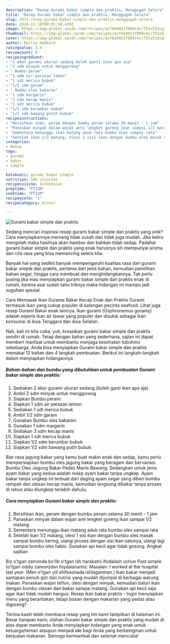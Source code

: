 ```yaml
---
description: "Resep Gurami bakar simple dan praktis, Menggugah Selera"
title: "Resep Gurami bakar simple dan praktis, Menggugah Selera"
slug: 2872-resep-gurami-bakar-simple-dan-praktis-menggugah-selera
date: 2020-12-16T09:01:34.420Z
image: https://img-global.cpcdn.com/recipes/acf6dd921f009c4c/751x532cq70/gurami-bakar-simple-dan-praktis-foto-resep-utama.jpg
thumbnail: https://img-global.cpcdn.com/recipes/acf6dd921f009c4c/751x532cq70/gurami-bakar-simple-dan-praktis-foto-resep-utama.jpg
cover: https://img-global.cpcdn.com/recipes/acf6dd921f009c4c/751x532cq70/gurami-bakar-simple-dan-praktis-foto-resep-utama.jpg
author: Myrtle Hubbard
ratingvalue: 3.5
reviewcount: 8
recipeingredient:
- "2 ekor gurami ukuran sedang boleh ganti ikan apa aja"
- "2 sdm minyak untuk menggoreng"
- " Bumbu peram"
- "1 sdm air perasan lemon"
- "1 sdt merica bubuk"
- "1/2 sdm garam"
- " Bumbu oles bakaran"
- "1 sdm margarin"
- "3 sdm kecap manis"
- "1 sdt merica bubuk"
- "1/2 sdm kerumbar bubuk"
- "1/2 sdm bawang putih bubuk"
recipeinstructions:
- "Bersihkan ikan, peram dengan bumbu peram selama 30 menit - 1 jam"
- "Panaskan minyak dalam wajan anti lengket goreng ikan sampai 1/2 matang"
- "Sementara menunggu ikan matang aduk rata bumbu oles sampai rata"
- "Setelah ikan 1/2 matang, olesi 1 sisi ikan dengan bumbu oles masak sampai bumbu kering, ulangi proses dengan sisi ikan satunya, ulangi lagi sampai bumbu oles habis. Gunakan api kecil agar tidak gosong. Angkat sajikan"
categories:
- Resep
tags:
- gurami
- bakar
- simple

katakunci: gurami bakar simple 
nutrition: 186 calories
recipecuisine: Indonesian
preptime: "PT32M"
cooktime: "PT32M"
recipeyield: "1"
recipecategory: Dinner

---
```



![Gurami bakar simple dan praktis](https://img-global.cpcdn.com/recipes/acf6dd921f009c4c/751x532cq70/gurami-bakar-simple-dan-praktis-foto-resep-utama.jpg)

Sedang mencari inspirasi resep gurami bakar simple dan praktis yang unik? Cara menyiapkannya memang tidak susah dan tidak juga mudah. Jika keliru mengolah maka hasilnya akan hambar dan bahkan tidak sedap. Padahal gurami bakar simple dan praktis yang enak harusnya sih mempunyai aroma dan cita rasa yang bisa memancing selera kita.

Banyak hal yang sedikit banyak mempengaruhi kualitas rasa dari gurami bakar simple dan praktis, pertama dari jenis bahan, kemudian pemilihan bahan segar, hingga cara membuat dan menghidangkannya. Tak perlu pusing jika mau menyiapkan gurami bakar simple dan praktis enak di rumah, karena asal sudah tahu triknya maka hidangan ini mampu jadi suguhan spesial.

Cara Memasak Ikan Gurame Bakar Kecap Enak dan Praktis Gurami termasuk ikan yang cukup populer di kalangan pecinta seafood. Lihat juga resep Gurami Bakar enak lainnya. Ikan gurami (Osphronemus goramy) adalah sejenis ikan air tawar yang populer dan disukai sebagai ikan konsumsi di Asia Tenggara dan Asia Selatan.


Nah, kali ini kita coba, yuk, kreasikan gurami bakar simple dan praktis sendiri di rumah. Tetap dengan bahan yang sederhana, sajian ini dapat memberi manfaat untuk membantu menjaga kesehatan tubuhmu sekeluarga. Anda bisa menyiapkan Gurami bakar simple dan praktis memakai 12 bahan dan 4 langkah pembuatan. Berikut ini langkah-langkah dalam menyiapkan hidangannya.

<!--inarticleads1-->

##### Bahan-bahan dan bumbu yang dibutuhkan untuk pembuatan Gurami bakar simple dan praktis:

1. Sediakan 2 ekor gurami ukuran sedang (boleh ganti ikan apa aja)
1. Ambil 2 sdm minyak untuk menggoreng
1. Siapkan  Bumbu peram:
1. Siapkan 1 sdm air perasan lemon
1. Sediakan 1 sdt merica bubuk
1. Ambil 1/2 sdm garam
1. Gunakan  Bumbu oles bakaran:
1. Gunakan 1 sdm margarin
1. Sediakan 3 sdm kecap manis
1. Siapkan 1 sdt merica bubuk
1. Siapkan 1/2 sdm kerumbar bubuk
1. Siapkan 1/2 sdm bawang putih bubuk


Biar rasa jagung bakar yang kamu buat makin enak dan sedap, kamu perlu mempersiapkan bumbu oles jagung bakar yang beragam dan bervariasi. Bumbu Oles Jagung Bakar Pedas Manis Bawang. Sedangkan untuk jenis ayam bakar yang kedua adalah resep ayam bakar tanpa ungkep. Ayam bakar tanpa ungkep ini terbuat dari daging ayam segar yang diberi bumbu rempah dan olesan kecap manis, kemudian langsung dibakar tanpa proses di rebus atau diungkep terlebih dahulu. 

<!--inarticleads2-->

##### Cara menyiapkan Gurami bakar simple dan praktis:

1. Bersihkan ikan, peram dengan bumbu peram selama 30 menit - 1 jam
1. Panaskan minyak dalam wajan anti lengket goreng ikan sampai 1/2 matang
1. Sementara menunggu ikan matang aduk rata bumbu oles sampai rata
1. Setelah ikan 1/2 matang, olesi 1 sisi ikan dengan bumbu oles masak sampai bumbu kering, ulangi proses dengan sisi ikan satunya, ulangi lagi sampai bumbu oles habis. Gunakan api kecil agar tidak gosong. Angkat sajikan


Biz o&#39;tgan zamonda bo&#39;lib o&#39;tgan ish harakatni ifodalash uchun Past simple (o&#39;tgan oddiy zamon)dan foydalanamiz. Masalan: I worked at the hospital last year. (Men o&#39;tgan yili shifoxonada ishlaganman.) Ikan bakar menjadi santapan penuh gizi dan nutrisi yang mudah dijumpai di berbagai warung makan. Panaskan wajan teflon, olesi dengan minyak, kemudian baluri ikan dengan bumbu olesan dan bakar sampai matang. Gunakan api kecil saja agar ikan tidak mudah hangus. Resep ikan bakar praktis - Ingin menyiapkan menu yang berantakan, tetapi bosan dengan makanan yang pedas atau digoreng? 

Terima kasih telah membaca resep yang tim kami tampilkan di halaman ini. Besar harapan kami, olahan Gurami bakar simple dan praktis yang mudah di atas dapat membantu Anda menyiapkan hidangan yang enak untuk keluarga/teman ataupun menjadi ide bagi Anda yang berkeinginan untuk berjualan makanan. Semoga bermanfaat dan selamat mencoba!

